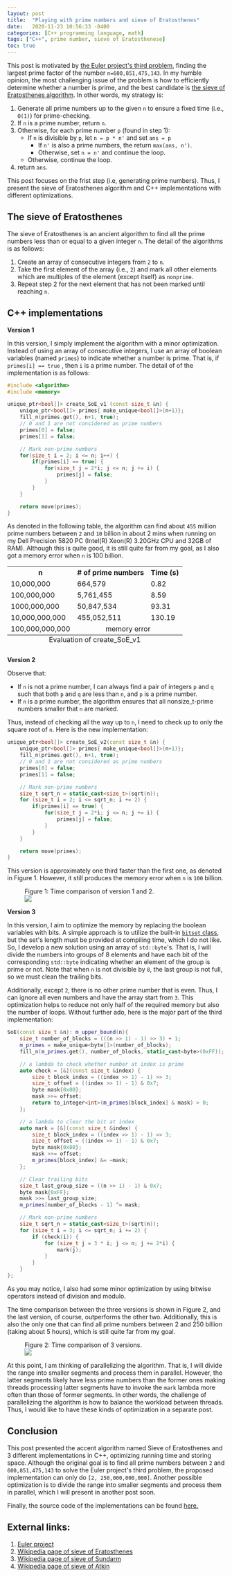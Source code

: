 ```yaml
---
layout: post
title:  "Playing with prime numbers and sieve of Eratosthenes"
date:   2020-11-23 10:56:33 -0400
categories: [C++ programming language, math]
tags: ["C++", prime number, sieve of Eratosthenese]
toc: true
---
```


This post is motivated by [the Euler project's third problem](https://projecteuler.net/problem=3), finding the largest prime factor of the number `n=600,851,475,143`. In my humble opinion, the most challenging issue of the problem is how to efficiently determine whether a number is prime, and the best candidate is [the sieve of Eratosthenes algorithm](https://en.wikipedia.org/wiki/Sieve_of_Eratosthenes). In other words, my strategy is:

1. Generate all prime numbers up to the given `n` to ensure a fixed time (i.e., `O(1)`) for prime-checking.
2. If `n` is a prime number, return `n`.
2. Otherwise, for each prime number `p` (found in step 1):
    - If `n` is divisible by `p`, let `n = p * n'` and set `ans = p`
        - If `n'` is also a prime numbers, the return `max(ans, n')`.
        - Otherwise, set `n = n'` and continue the loop.
    - Otherwise, continue the loop.
3. return `ans`.


This post focuses on the frist step (i.e, generating prime numbers). Thus, I present the sieve of Eratosthenes algorithm and C++ implementations with different optimizations.

## The sieve of Eratosthenes

The sieve of Eratosthenes is an ancient algorithm to find all the prime numbers less than or equal to a given integer `n`. The detail of the algorithms is as follows:

1. Create an array of consecutive integers from `2` to `n`.
1. Take the first element of the array (i.e., `2`) and mark all other elements which are multiples of the element (except itself) as `nonprime`.
1. Repeat step 2 for the next element that has not been marked until reaching `n`.

## C++ implementations

**Version 1**

In this version, I simply implement the algorithm with a minor optimization. Instead of using an array of consecutive integers, I use an array of boolean variables (named `primes`) to indicate whether a number is prime. That is, if `primes[i] == true` , then `i` is a prime number. The detail of of the implementation is as follows:

```C++
#include <algorithm>
#include <memory>

unique_ptr<bool[]> create_SoE_v1 (const size_t &n) {
    unique_ptr<bool[]> primes{ make_unique<bool[]>(n+1)};
    fill_n(primes.get(), n+1, true);
    // 0 and 1 are not considered as prime numbers
    primes[0] = false;
    primes[1] = false;

    // Mark non-prime numbers
    for(size_t i = 2; i <= n; i++) {
        if(primes[i] == true) {
            for(size_t j = 2*i; j <= n; j += i) {
                primes[j] = false;
            }
        }
    }

    return move(primes);
}
```

As denoted in the following table, the algorithm can find about `455` million prime numbers between `2` and `10` billion in about 2 mins when running on my Dell Precision 5820 PC (Intel(R) Xeon(R) 3.20GHz CPU and 32GB of RAM). Although this is quite good, it is still quite far from my goal, as I also got a memory error when `n` is 100 billion.

<table>
  <caption style="caption-side:bottom">Evaluation of create_SoE_v1 </caption>
  <tr>
    <th>n</th>
    <th># of prime numbers</th>
    <th>Time (s)</th>
  </tr>
  <tr>
    <td>10,000,000</td>
    <td>664,579</td>
    <td>0.82</td>
  </tr>
  <tr>
    <td>100,000,000</td>
    <td>5,761,455</td>
    <td>8.59</td>
  </tr>
  <tr>
    <td>1000,000,000</td>
    <td>50,847,534</td>
    <td>93.31</td>
  </tr>
  <tr>
    <td>10,000,000,000</td>
    <td>455,052,511</td>
    <td>130.19</td>
  </tr>
  <tr>
    <td>100,000,000,000</td>
    <td colspan="2" style="text-align:center;">memory error</td>
  </tr>
</table>

**Version 2**

Observe that:

- If `n` is not a prime number, I can always find a pair of integers `p` and `q` such that both `p` and `q` are less than `n`, and `p` is a prime number.
- If `n` is a prime number, the algorithm ensures that all nonsize_t-prime numbers smaller that `n` are marked.

Thus, instead of checking all the way up to `n`, I need to check up to only the square root of `n`. Here is the new implementation:

```C++
unique_ptr<bool[]> create_SoE_v2(const size_t &n) {
    unique_ptr<bool[]> primes{ make_unique<bool[]>(n+1)};
    fill_n(primes.get(), n+1, true);
    // 0 and 1 are not considered as prime numbers
    primes[0] = false;
    primes[1] = false;

    // Mark non-prime numbers
    size_t sqrt_n = static_cast<size_t>(sqrt(n));
    for (size_t i = 2; i <= sqrt_n; i += 2) {
        if(primes[i] == true) {
            for(size_t j = 2*i; j <= n; j += i) {
                primes[j] = false;
            }
        }
    }

    return move(primes);
}
```

This version is approximately one third faster than the first one, as denoted in Figure 1. However, it still produces the memory error when `n` is `100` billion.

<figure>
  <figcaption>Figure 1: Time comparison of version 1 and 2.</figcaption>
  <img src="/assets/images/soe_time_comparison_1.png"/>
</figure>


**Version 3**

In this version, I aim to optimize the memory by replacing the boolean variables with bits. A simple approach is to utilize the built-in [`bitset` class](https://en.cppreference.com/w/cpp/utility/bitset), but the set's length must be provided at compiling time, which I do not like.  So, I develop a new solution using an array of `std::byte`'s. That is, I will divide the numbers into groups of 8 elements and have each bit of the corresponding `std::byte` indicating whether an element of the group is prime or not. Note that when `n` is not divisible by `8`, the last group is not full, so we must clean the trailing bits.

Additionally, except `2`, there is no other prime number that is even. Thus, I can ignore all even numbers and have the array start from `3`. This optimization helps to reduce not only  half of the required memory but also the number of loops. Without further ado, here is the major part of the third implementation:

```C++
SoE(const size_t &n): m_upper_bound(n){
    size_t number_of_blocks = (((n >> 1) - 1) >> 3) + 1;
    m_primes = make_unique<byte[]>(number_of_blocks);
    fill_n(m_primes.get(), number_of_blocks, static_cast<byte>(0xFF));

    // a lambda to check whether number at index is prime
    auto check = [&](const size_t &index) {
        size_t block_index = ((index >> 1) - 1) >> 3;
        size_t offset = ((index >> 1) - 1) & 0x7;
        byte mask{0x80};
        mask >>= offset;
        return to_integer<int>(m_primes[block_index] & mask) > 0;
    };

    // a lambda to clear the bit at index
    auto mark = [&](const size_t &index) {
        size_t block_index = ((index >> 1) - 1) >> 3;
        size_t offset = ((index >> 1) - 1) & 0x7;
        byte mask{0x80};
        mask >>= offset;
        m_primes[block_index] &= ~mask;
    };

    // Clear trailing bits
    size_t last_group_size = ((n >> 1) - 1) & 0x7;
    byte mask{0xFF};
    mask >>= last_group_size;
    m_primes[number_of_blocks - 1] ^= mask;

    // Mark non-prime numbers
    size_t sqrt_n = static_cast<size_t>(sqrt(n));
    for (size_t i = 3; i <= sqrt_n; i += 2) {
        if (check(i)) {
            for (size_t j = 3 * i; j <= n; j += 2*i) {
                mark(j);
            }
        }
    }
};
```

As you may notice, I also had some minor optimization by using bitwise operators instead of division and modulo.

The time comparison between the three versions is shown in Figure 2, and the last version, of course,  outperforms the other two. Additionally, this is also the only one that can find all prime numbers between 2 and 250 billion (taking about 5 hours), which is still quite far from my goal.

<figure>
  <figcaption>Figure 2: Time comparison of 3 versions.</figcaption>
  <img src="/assets/images/soe_time_comparison_2.png"/>
</figure>

At this point, I am thinking of parallelizing the algorithm. That is, I will divide the range into smaller segments and process them in parallel. However, the latter segments likely have less prime numbers than the former ones making threads processing latter segments have to invoke the `mark` lambda more often than those of former segments. In other words, the challenge of parallelizing the algorithm is how to balance the workload between threads. Thus, I would like to have these kinds of optimization in a separate post.

## Conclusion

This post presented the accent algorithm named Sieve of Eratosthenes and 3 different implementations in C++, optimizing running time and storing space. Although the original goal is to find all prime numbers between `2` and `600,851,475,143` to solve the Euler project's third problem, the proposed implementation can only do `[2, 250,000,000,000]`. Another possible optimization is to divide the range into smaller segments and process them in parallel, which I will present in another post soon.

Finally, the source code of the implementations can be found [here.](https://github.com/vuanhduy/PrimeNumbersAndSieves)

## External links:

1. [Euler project](https://projecteuler.net/)
1. [Wikipedia page of sieve of Eratosthenes](https://en.wikipedia.org/wiki/Sieve_of_Eratosthenes)
1. [Wikipedia page of sieve of Sundarm](https://en.wikipedia.org/wiki/Sieve_of_Sundaram)
1. [Wikipedia page of sieve of Atkin](https://en.wikipedia.org/wiki/Sieve_of_Atkin)
